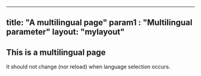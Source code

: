 -----------
title: "A multilingual page"
param1 : "Multilingual parameter"
layout: "mylayout"
-----------

## This is a multilingual page

It should not change (nor reload) when language selection occurs.
